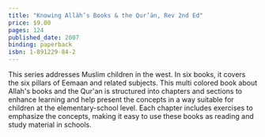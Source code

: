 ```yaml
---
title: "Knowing Allāh’s Books & the Qur’ān, Rev 2nd Ed"
price: $9.00
pages: 124
published_date: 2007
binding: paperback
isbn: 1-891229-84-2
---
```


This series addresses Muslim children in the west. In six books, it covers the six pillars of Eemaan and related subjects. This multi colored book about Allah's books and the Qur'an is structured into chapters and sections to enhance learning and help present the concepts in a way suitable for children at the elementary-school level. Each chapter includes exercises to emphasize the concepts, making it easy to use these books as reading and study material in schools.
